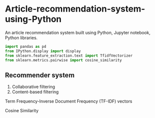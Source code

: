 # Article-recommendation-system-using-Python
An article recommendation system built using Python, Jupyter notebook, Python libraries.

```python
import pandas as pd
from IPython.display import display
from sklearn.feature_extraction.text import TfidfVectorizer
from sklearn.metrics.pairwise import cosine_similarity
```

## Recommender system
1. Collaborative filtering
2. Content-based filtering 

Term Frequency-Inverse Document Frequency (TF-IDF) vectors 

Cosine Similarity
